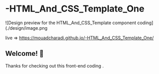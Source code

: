 # -HTML_And_CSS_Template_One

![Design preview for the HTML_And_CSS_Template component coding](./design/image.png

live => https://mouadcharadi.github.io/-HTML_And_CSS_Template_One/

## Welcome! 👋

Thanks for checking out this front-end coding .
